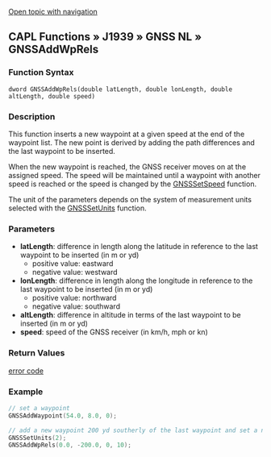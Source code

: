 [Open topic with navigation](../../../../../../CANoeDEFamily.htm#Topics/CAPLFunctions/J1939/GNSSNodeLayer/Functions/CAPLfunctionGNSSaddwprels.md)

## CAPL Functions » J1939 » GNSS NL » GNSSAddWpRels

### Function Syntax

```
dword GNSSAddWpRels(double latLength, double lonLength, double altLength, double speed)
```

### Description

This function inserts a new waypoint at a given speed at the end of the waypoint list. The new point is derived by adding the path differences and the last waypoint to be inserted.

When the new waypoint is reached, the GNSS receiver moves on at the assigned speed. The speed will be maintained until a waypoint with another speed is reached or the speed is changed by the [GNSSSetSpeed](CAPLfunctionGNSSsetspeed.md) function.

The unit of the parameters depends on the system of measurement units selected with the [GNSSSetUnits](CAPLfunctionGNSSsetunits.md) function.

### Parameters

- **latLength**: difference in length along the latitude in reference to the last waypoint to be inserted (in m or yd)
  - positive value: eastward
  - negative value: westward
- **lonLength**: difference in length along the longitude in reference to the last waypoint to be inserted (in m or yd)
  - positive value: northward
  - negative value: southward
- **altLength**: difference in altitude in terms of the last waypoint to be inserted (in m or yd)
- **speed**: speed of the GNSS receiver (in km/h, mph or kn)

### Return Values

[error code](../CAPLfunctionsGNSSNLErrorCodesGetLastError.md)

### Example

```c
// set a waypoint
GNSSAddWaypoint(54.0, 8.0, 0);

// add a new waypoint 200 yd southerly of the last waypoint and set a new speed of 10 kn when this waypoint is reached
GNSSSetUnits(2);
GNSSAddWpRels(0.0, -200.0, 0, 10);
```
